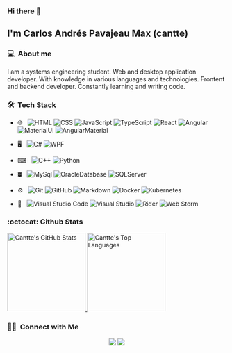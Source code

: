 ### Hi there 👋

<h2>I'm Carlos Andrés Pavajeau Max (cantte)</h2>

<h3> 💻 &nbsp;About me </h3>
I am a systems engineering student. Web and desktop application developer. With knowledge in various languages and technologies. Frontent and backend developer. Constantly learning and writing code.

<h3> 🛠 &nbsp;Tech Stack</h3>

- 🌐 &nbsp; 
  ![HTML](https://img.shields.io/badge/-HTML-333333?style=flat&logo=HTML5)
  ![CSS](https://img.shields.io/badge/-CSS-333333?style=flat&logo=CSS3&logoColor=1572B6)
  ![JavaScript](https://img.shields.io/badge/-JavaScript-333333?style=flat&logo=javascript)
  ![TypeScript](https://img.shields.io/badge/-TypeScript-333333?style=flat&logo=typescript)
  ![React](https://img.shields.io/badge/-React-333333?style=flat&logo=react)
  ![Angular](https://img.shields.io/badge/-Angular-333333?style=flat&logo=angular)
  ![MaterialUI](https://img.shields.io/badge/-MaterialUI-333333?style=flat&logo=MaterialUI)
  ![AngularMaterial](https://img.shields.io/badge/-AngularMaterial-333333?style=flat&logo=MaterialDesign)

- 🖥 &nbsp;
  ![C#](https://img.shields.io/badge/-CSharp-333333?style=flat&logo=csharp)
  ![WPF](https://img.shields.io/badge/-WPF-333333?style=flat&logo=wpf)
  
- ⌨ &nbsp;
  ![C++](https://img.shields.io/badge/-C%2B%2B-333333?style=flat&logo=cplusplus)
  ![Python](https://img.shields.io/badge/-Python-333333?style=flat&logo=python)
  
- 🛢 &nbsp;
  ![MySql](https://img.shields.io/badge/-MySql-333333?style=flat&logo=mysql)
  ![OracleDatabase](https://img.shields.io/badge/-Oracle%2018c-333333?style=flat&logo=oracle)
  ![SQLServer](https://img.shields.io/badge/-Microsoft%20Sql%20Server-333333?style=flat&logo=microsoftsqlserver)

- ⚙️ &nbsp;
  ![Git](https://img.shields.io/badge/-Git-333333?style=flat&logo=git)
  ![GitHub](https://img.shields.io/badge/-GitHub-333333?style=flat&logo=github)
  ![Markdown](https://img.shields.io/badge/-Markdown-333333?style=flat&logo=markdown)
  ![Docker](https://img.shields.io/badge/-Docker-333333?style=flat&logo=docker)
  ![Kubernetes](https://img.shields.io/badge/-Kubernetes-333333?style=flat&logo=kubernetes)
  
- 🔧 &nbsp;
  ![Visual Studio Code](https://img.shields.io/badge/-Visual%20Studio%20Code-333333?style=flat&logo=visual-studio-code&logoColor=007ACC)
  ![Visual Studio](https://img.shields.io/badge/-Visual%20Studio-333333?style=flat&logo=visual-studio)
  ![Rider](https://img.shields.io/badge/-Rider-333333?style=flat&logo=rider)
  ![Web Storm](https://img.shields.io/badge/-Web%20Storm-333333?style=flat&logo=webstorm)

### :octocat: Github Stats
<a href="https://github.com/cantte">
  <img alt="Cantte's GitHub Stats" height="180em" src="https://github-readme-stats.vercel.app/api?username=cantte&show_icons=true&hide_border=true&count_private=true&include_all_commits=true&theme=dark" />
  <img alt="Cantte's Top Languages" height="180em" src="https://github-readme-stats.vercel.app/api/top-langs/?username=cantte&layout=compact&hide_border=true&theme=dark"/>
</a>

<h3> 🤝🏻 &nbsp;Connect with Me </h3>

<p align="center">
<a href="https://www.linkedin.com/in/carlos-pavajeau/"><img src="https://img.shields.io/badge/-Carlos%20Pavajeau-0077B5?style=flat-square&logo=Linkedin&logoColor=white"/></a>
<a href="mailto:cantte098@gmail.com"><img src="https://img.shields.io/badge/-cantte098@gmail.com-D14836?style=flat-square&logo=Gmail&logoColor=white"/></a>
